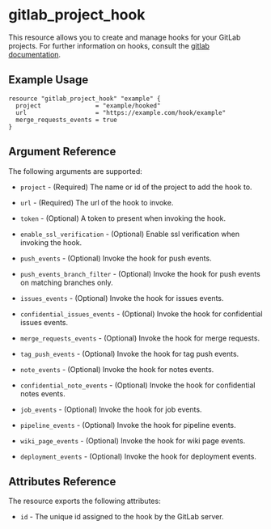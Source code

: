 # gitlab\_project\_hook

This resource allows you to create and manage hooks for your GitLab projects.
For further information on hooks, consult the [gitlab
documentation](https://docs.gitlab.com/ce/user/project/integrations/webhooks.html).


## Example Usage

```hcl
resource "gitlab_project_hook" "example" {
  project               = "example/hooked"
  url                   = "https://example.com/hook/example"
  merge_requests_events = true
}
```

## Argument Reference

The following arguments are supported:

* `project` - (Required) The name or id of the project to add the hook to.

* `url` - (Required) The url of the hook to invoke.

* `token` - (Optional) A token to present when invoking the hook.

* `enable_ssl_verification` - (Optional) Enable ssl verification when invoking the hook.

* `push_events` - (Optional) Invoke the hook for push events.

* `push_events_branch_filter` - (Optional) Invoke the hook for push events on matching branches only.

* `issues_events` - (Optional) Invoke the hook for issues events.

* `confidential_issues_events` - (Optional) Invoke the hook for confidential issues events.

* `merge_requests_events` - (Optional) Invoke the hook for merge requests.

* `tag_push_events` - (Optional) Invoke the hook for tag push events.

* `note_events` - (Optional) Invoke the hook for notes events.

* `confidential_note_events` - (Optional) Invoke the hook for confidential notes events.

* `job_events` - (Optional) Invoke the hook for job events.

* `pipeline_events` - (Optional) Invoke the hook for pipeline events.

* `wiki_page_events` - (Optional) Invoke the hook for wiki page events.
  
* `deployment_events` - (Optional) Invoke the hook for deployment events.

## Attributes Reference

The resource exports the following attributes:

* `id` - The unique id assigned to the hook by the GitLab server.
